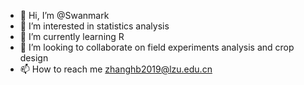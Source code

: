 - 👋 Hi, I’m @Swanmark
- 👀 I’m interested in statistics analysis
- 🌱 I’m currently learning R
- 💞️ I’m looking to collaborate on field experiments analysis and crop design
- 📫 How to reach me zhanghb2019@lzu.edu.cn

<!---
swanmark601/swanmark601 is a ✨ special ✨ repository because its `README.md` (this file) appears on your GitHub profile.
You can click the Preview link to take a look at your changes.
--->
